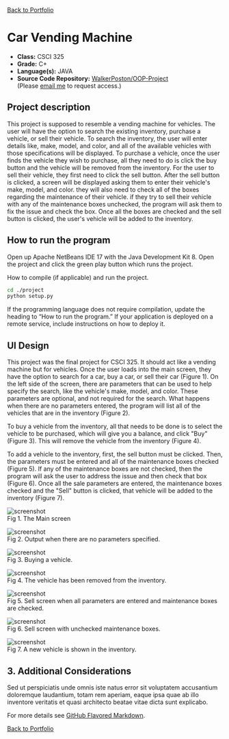 [Back to Portfolio](./)

Car Vending Machine
===============

-   **Class:** CSCI 325
-   **Grade:** C+
-   **Language(s):** JAVA
-   **Source Code Repository:** [WalkerPoston/OOP-Project](https://github.com/WalkerPoston/OOP-Project)  
    (Please [email me](mailto:walkerposton@gmail.com?subject=GitHub%20Access) to request access.)

## Project description

This project is supposed to resemble a vending machine for vehicles. The user will have the option to search the existing inventory, purchase a vehicle, or sell their vehicle. To search the inventory, the user will enter details like, make, model, and color, and all of the available vehicles with those specifications will be displayed. To purchase a vehicle, once the user finds the vehicle they wish to purchase, all they need to do is click the buy button and the vehicle will be removed from the inventory. For the user to sell their vehicle, they first need to click the sell button. After the sell button is clicked, a screen will be displayed asking them to enter their vehicle's make, model, and color. they will also need to check all of the boxes regarding the maintenance of their vehicle. if they try to sell their vehicle with any of the maintenance boxes unchecked, the program will ask them to fix the issue and check the box. Once all the boxes are checked and the sell button is clicked, the user's vehicle will be added to the inventory.

## How to run the program

Open up Apache NetBeans IDE 17 with the Java Development Kit 8. Open the project and click the green play button which runs the project.

How to compile (if applicable) and run the project.

```bash
cd ./project
python setup.py
```

If the programming language does not require compilation, update the heading to “How to run the program.” If your application is deployed on a remote service, include instructions on how to deploy it.

## UI Design

This project was the final project for CSCI 325. It should act like a vending machine but for vehicles. Once the user loads into the main screen, they have the option to search for a car, buy a car, or sell their car (Figure 1). On the left side of the screen, there are parameters that can be used to help specify the search, like the vehicle's make, model, and color. These parameters are optional, and not required for the search. What happens when there are no parameters entered, the program will list all of the vehicles that are in the inventory (Figure 2). 

To buy a vehicle from the inventory, all that needs to be done is to select the vehicle to be purchased, which will give you a balance, and click "Buy" (Figure 3). This will remove the vehicle from the inventory (Figure 4). 

To add a vehicle to the inventory, first, the sell button must be clicked. Then, the  parameters must be entered and all of the maintenance boxes checked (Figure 5). If any of the maintenance boxes are not checked, then the program will ask the user to address the issue and then check that box (Figure 6). Once all the sale parameters are entered, the maintenance boxes checked and the "Sell" button is clicked, that vehicle will be added to the inventory (Figure 7).

![screenshot](images/OOP_Project_thumbnail.png)  
Fig 1. The Main screen

![screenshot](images/dummy_thumbnail.jpg)  
Fig 2. Output when there are no parameters specified.

![screenshot](images/dummy_thumbnail.jpg)  
Fig 3. Buying a vehicle.

![screenshot](images/dummy_thumbnail.jpg)  
Fig 4. The vehicle has been removed from the inventory.

![screenshot](images/dummy_thumbnail.jpg)  
Fig 5. Sell screen when all parameters are entered and maintenance boxes are checked.

![screenshot](images/dummy_thumbnail.jpg)  
Fig 6. Sell screen with unchecked maintenance boxes.

![screenshot](images/dummy_thumbnail.jpg)  
Fig 7. A new vehicle is shown in the inventory.

## 3. Additional Considerations

Sed ut perspiciatis unde omnis iste natus error sit voluptatem accusantium doloremque laudantium, totam rem aperiam, eaque ipsa quae ab illo inventore veritatis et quasi architecto beatae vitae dicta sunt explicabo. 

For more details see [GitHub Flavored Markdown](https://guides.github.com/features/mastering-markdown/).

[Back to Portfolio](./)

